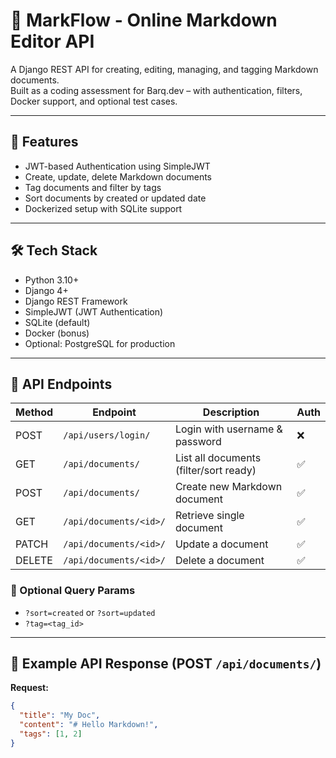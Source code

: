 # 📝 MarkFlow - Online Markdown Editor API

A Django REST API for creating, editing, managing, and tagging Markdown documents.  
Built as a coding assessment for Barq.dev – with authentication, filters, Docker support, and optional test cases.

---

## 🚀 Features

- JWT-based Authentication using SimpleJWT
- Create, update, delete Markdown documents
- Tag documents and filter by tags
- Sort documents by created or updated date
- Dockerized setup with SQLite support

---

## 🛠️ Tech Stack

- Python 3.10+
- Django 4+
- Django REST Framework
- SimpleJWT (JWT Authentication)
- SQLite (default)
- Docker (bonus)
- Optional: PostgreSQL for production

---

## 🔐 API Endpoints

| Method | Endpoint                      | Description                            | Auth |
|--------|-------------------------------|----------------------------------------|------|
| POST   | `/api/users/login/`           | Login with username & password         | ❌   |
| GET    | `/api/documents/`             | List all documents (filter/sort ready) | ✅   |
| POST   | `/api/documents/`             | Create new Markdown document           | ✅   |
| GET    | `/api/documents/<id>/`        | Retrieve single document               | ✅   |
| PATCH  | `/api/documents/<id>/`        | Update a document                      | ✅   |
| DELETE | `/api/documents/<id>/`        | Delete a document                      | ✅   |

### 🔎 Optional Query Params

- `?sort=created` or `?sort=updated`
- `?tag=<tag_id>`

---

## 🧪 Example API Response (POST `/api/documents/`)

**Request:**
```json
{
  "title": "My Doc",
  "content": "# Hello Markdown!",
  "tags": [1, 2]
}

